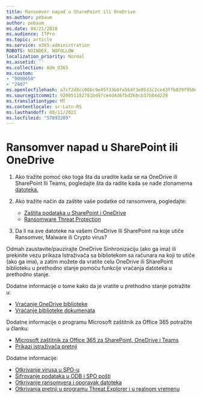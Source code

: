 ```yaml
---
title: Ransomver napad u SharePoint ili OneDrive
ms.author: pebaum
author: pebaum
ms.date: 04/21/2020
ms.audience: ITPro
ms.topic: article
ms.service: o365-administration
ROBOTS: NOINDEX, NOFOLLOW
localization_priority: Normal
ms.assetid: ''
ms.collection: Adm_O365
ms.custom:
- "9000650"
- "2487"
ms.openlocfilehash: a7cf2d8cc00bc9e45f33b0fa564f3e0533c2ce43ffb029f950ddeb4ed67b1100
ms.sourcegitcommit: 920051182781bd97ce4d4d6fbd268cb37b84d239
ms.translationtype: MT
ms.contentlocale: sr-Latn-RS
ms.lasthandoff: 08/11/2021
ms.locfileid: "57893209"
---
```

# <a name="ransomware-attack-in-sharepoint-or-onedrive"></a>Ransomver napad u SharePoint ili OneDrive

1.  Ako tražite pomoć oko toga šta da uradite kada se na OneDrive ili SharePoint Ili Teams, pogledajte šta da radite kada se nađe zlonamerna [datoteka.](https://support.office.com/en-ie/article/what-to-do-when-a-malicious-file-is-found-in-sharepoint-online-onedrive-or-microsoft-teams-01e902ad-a903-4e0f-b093-1e1ac0c37ad2)
2. Ako tražite način da zaštite vaše podatke od ransomvera, pogledajte:
    - [Zaštita podataka u SharePoint i OneDrive](https://docs.microsoft.com/sharepoint/safeguarding-your-data) 
    - [Ransomware Threat Protection](https://docs.microsoft.com/windows/security/threat-protection/intelligence/ransomware-malware)    

3.  Da li na sve datoteke na vašem OneDrive Ili SharePoint na koje utiče Ransomver, Malware ili Crypto virus? 

Odmah zaustavite/pauzirajte OneDrive Sinhronizaciju (ako ga ima) ili prekinite vezu prikaza Istraživača sa bibliotekom sa računara na koji to utiče (ako ga ima), a zatim možete da vratite celu OneDrive ili SharePoint biblioteku u prethodno stanje pomoću funkcije vraćanja datoteka u prethodno stanje. 

Dodatne informacije o tome kako da je vratite u prethodno stanje potražite u:

- [Vraćanje OneDrive biblioteke](https://support.office.com/article/restore-your-onedrive-fa231298-759d-41cf-bcd0-25ac53eb8a150)
- [Vraćanje biblioteke dokumenata](https://support.office.com/article/restore-a-document-library-317791c3-8bd0-4dfd-8254-3ca90883d39a)

Dodatne informacije o programu Microsoft zaštitnik za Office 365 potražite u članku:
- [Microsoft zaštitnik za Office 365 za SharePoint, OneDrive i Teams](https://docs.microsoft.com/microsoft-365/security/office-365-security/atp-for-spo-odb-and-teams)
- [Prikazi istraživača pretnji](https://docs.microsoft.com/microsoft-365/security/office-365-security/threat-explorer-views)

Dodatne informacije:

- [Otkrivanje virusa u SPO-u](https://docs.microsoft.com/microsoft-365/security/office-365-security/virus-detection-in-spo)</br>
- [Šifrovanje podataka u ODB i SPO pošti](https://docs.microsoft.com/microsoft-365/compliance/data-encryption-in-odb-and-spo)</br>
- [Otkrivanje ransomvera i oporavak datoteka](https://support.office.com/article/Ransomware-detection-and-recovering-your-files-0d90ec50-6bfd-40f4-acc7-b8c12c73637f)</br>
- [Otkrivanja pretnji u programu Threat Explorer i u realnom vremenu](https://docs.microsoft.com/microsoft-365/security/office-365-security/threat-explorer-views)